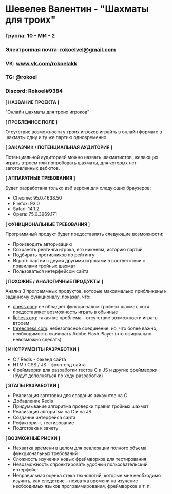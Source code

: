 # Шевелев Валентин - "Шахматы для троих"

### Группа: 10 - МИ - 2
### Электронная почта: rokoelvel@gmail.com
### VK: www.vk.com/rokoelakk
### TG: @rokoel
### Discord: Rokoel#9384


**[ НАЗВАНИЕ ПРОЕКТА ]**

“Онлайн шахматы для троих игроков”

**[ ПРОБЛЕМНОЕ ПОЛЕ ]**

Отсутствие возможности у троих игроков играйть в онлайн формате в шахматы одну и ту же партию одновременно.

**[ ЗАКАЗЧИК / ПОТЕНЦИАЛЬНАЯ АУДИТОРИЯ ]**

Потенциальной аудиторией можно назвать шахматистов, желающих играть втроем или попробовать шахматы, для которых нет заготовленных дебютов.

**[ АППАРАТНЫЕ ТРЕБОВАНИЯ ]** 

Будет разработана только вэб версия для следующих браузеров:
* Cheome: 95.0.4638.50
* Firefox: 93.0
* Safari: 14.1.2
* Opera: 75.0.3969.171

**[ ФУНКЦИОНАЛЬНЫЕ ТРЕБОВАНИЯ ]**

Программный продукт будет предоставлять следующие возможности:
* Производить авторизацию
* Сохранять рейтинга игрока, его никнейм, историю партий
* Подбирать противников по рейтингу
* Играть партии с двумя другими игроками в соответствии с правилами тройных шахмат
* Пользоваться интерфейсом сайта

**[ ПОХОЖИЕ / АНАЛОГИЧНЫЕ ПРОДУКТЫ ]**

Анализ 3 программных продуктов, которые максимально приближены к заданному функционалу, показал, что:

* [chess.com](https://www.chess.com/): не обладает функционалом тройных шахмат, хотя предоставляет возможность играть в обычные
*	[lichess.org](https://lichess.org/): такая же проблема - отсутствие возможности играть втроем
* [threechess.com](https://www.threechess.com/):  небезопасное соединение, но, что более важно, необходимость скачивать Adobe Flash Player (что официально невозможно сделать)

**[ ИНСТРУМЕНТЫ РАЗРАБОТКИ ]**

*	C / Redis - бэкэнд сайта
*	HTM / CSS / JS - фронтенд сайта
*	Фреймворки для разработки тестов C и JS и другие фреймворки (будут дополняться по ходу разработки)

**[ ЭТАПЫ РАЗРАБОТКИ ]**

*	Реализация заготовки для создания аккаунтов на С
*	Добавление Redis
*	Придумывание алгоритма проверки правил тройных шахмат
* Реализация алгоритма на С и на JS
* Создание интерфейса сайта
* Рефакторинг, тестирование
* Подготовка к зачету

**[ ВОЗМОЖНЫЕ РИСКИ ]**

*	Нехватка времени в целом для реалезации полного объема функциональных требований
*	Сложность изучения новых фреймворков для тестирования
*	Невозможность спроектировать удобный пользовательский интерфейс 
*	Неправильная оценка стека технологий, которые мне необходимо изучить, как следствие – нехватка времени на изучение необходимых языков программирования, фреймворков и т. п.
